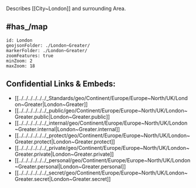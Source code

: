 Describes [[City~London]] and surrounding Area.

## #has_/map 


```leaflet
id: London
geojsonFolder: ./London~Greater/
markerFolder: ./London~Greater/
zoomFeatures: true 
minZoom: 2 
maxZoom: 18
```



## Confidential Links & Embeds: 
- [[../../../../../../_Standards/geo/Continent/Europe/Europe~North/UK/London~Greater|London~Greater]] 
- [[../../../../../../_public/geo/Continent/Europe/Europe~North/UK/London~Greater.public|London~Greater.public]] 
- [[../../../../../../_internal/geo/Continent/Europe/Europe~North/UK/London~Greater.internal|London~Greater.internal]] 
- [[../../../../../../_protect/geo/Continent/Europe/Europe~North/UK/London~Greater.protect|London~Greater.protect]] 
- [[../../../../../../_private/geo/Continent/Europe/Europe~North/UK/London~Greater.private|London~Greater.private]] 
- [[../../../../../../_personal/geo/Continent/Europe/Europe~North/UK/London~Greater.personal|London~Greater.personal]] 
- [[../../../../../../_secret/geo/Continent/Europe/Europe~North/UK/London~Greater.secret|London~Greater.secret]] 
